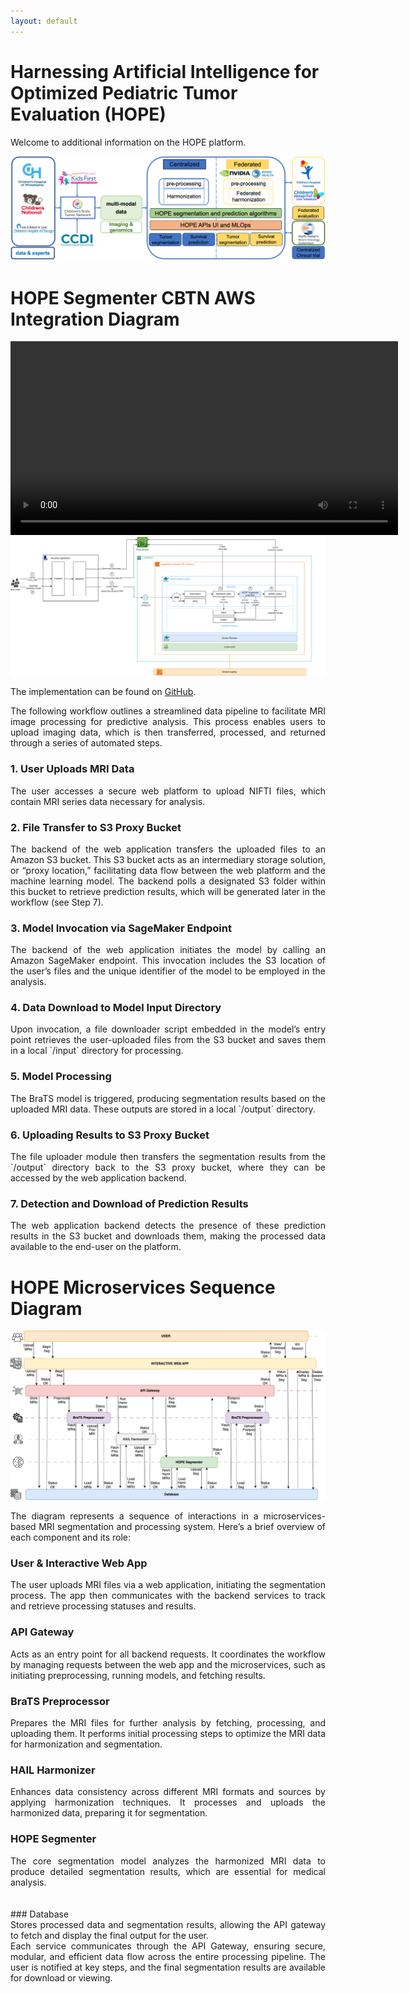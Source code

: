 ```yaml
---
layout: default
---
```

# Harnessing Artificial Intelligence for Optimized Pediatric Tumor Evaluation (HOPE)

Welcome to additional information on the HOPE platform. 

![HOPE Platform Overview](./assets/img/OverviewHOPEPlatform.png)

# HOPE Segmenter CBTN AWS Integration Diagram

<video width="620" controls>
  <source src="./assets/video/CBTN_Demo.mp4" type="video/mp4">
</video>

<img src="./assets/img/SageMakerEndpoint.png" width="620" />

The implementation can be found on [GitHub](https://github.com/Precision-Medical-Imaging-Group/BraTS2024-PEDS).

<div align="justify"> 
The following workflow outlines a streamlined data pipeline to facilitate MRI image processing for predictive analysis. This process enables users to upload imaging data, which is then transferred, processed, and returned through a series of automated steps.
</div>

### 1. User Uploads MRI Data
<div align="justify"> 
The user accesses a secure web platform to upload NIFTI files, which contain MRI series data necessary for analysis.
</div>

### 2. File Transfer to S3 Proxy Bucket
<div align="justify"> 
The backend of the web application transfers the uploaded files to an Amazon S3 bucket. This S3 bucket acts as an intermediary storage solution, or “proxy location,” facilitating data flow between the web platform and the machine learning model. The backend polls a designated S3 folder within this bucket to retrieve prediction results, which will be generated later in the workflow (see Step 7).
</div>

### 3. Model Invocation via SageMaker Endpoint
<div align="justify"> 
The backend of the web application initiates the model by calling an Amazon SageMaker endpoint. This invocation includes the S3 location of the user’s files and the unique identifier of the model to be employed in the analysis.
</div>

### 4. Data Download to Model Input Directory
<div align="justify"> 
Upon invocation, a file downloader script embedded in the model’s entry point retrieves the user-uploaded files from the S3 bucket and saves them in a local `/input` directory for processing.
</div>

### 5. Model Processing
<div align="justify"> 
The BraTS model is triggered, producing segmentation results based on the uploaded MRI data. These outputs are stored in a local `/output` directory.
</div>

### 6. Uploading Results to S3 Proxy Bucket
<div align="justify"> 
The file uploader module then transfers the segmentation results from the `/output` directory back to the S3 proxy bucket, where they can be accessed by the web application backend.
</div>

### 7. Detection and Download of Prediction Results
<div align="justify"> 
The web application backend detects the presence of these prediction results in the S3 bucket and downloads them, making the processed data available to the end-user on the platform.
</div>

# HOPE Microservices Sequence Diagram

![HOPE Sequence Diagram](./assets/img/MicroservicesTime.png)

<div align="justify"> 
The diagram represents a sequence of interactions in a microservices-based MRI segmentation and processing system. Here’s a brief overview of each component and its role:
</div>

### User & Interactive Web App
<div align="justify"> 
The user uploads MRI files via a web application, initiating the segmentation process. The app then communicates with the backend services to track and retrieve processing statuses and results.
</div>

### API Gateway
<div align="justify"> 
Acts as an entry point for all backend requests. It coordinates the workflow by managing requests between the web app and the microservices, such as initiating preprocessing, running models, and fetching results.
</div>

### BraTS Preprocessor
<div align="justify"> 
 Prepares the MRI files for further analysis by fetching, processing, and uploading them. It performs initial processing steps to optimize the MRI data for harmonization and segmentation.
</div>

### HAIL Harmonizer
<div align="justify"> 
Enhances data consistency across different MRI formats and sources by applying harmonization techniques. It processes and uploads the harmonized data, preparing it for segmentation.
</div>

### HOPE Segmenter
<div align="justify"> 
The core segmentation model analyzes the harmonized MRI data to produce detailed segmentation results, which are essential for medical analysis.
</div>
<br><br>
### Database
<div align="justify"> 
Stores processed data and segmentation results, allowing the API gateway to fetch and display the final output for the user.
</div>

<div align="justify"> 
Each service communicates through the API Gateway, ensuring secure, modular, and efficient data flow across the entire processing pipeline. The user is notified at key steps, and the final segmentation results are available for download or viewing.
</div>
